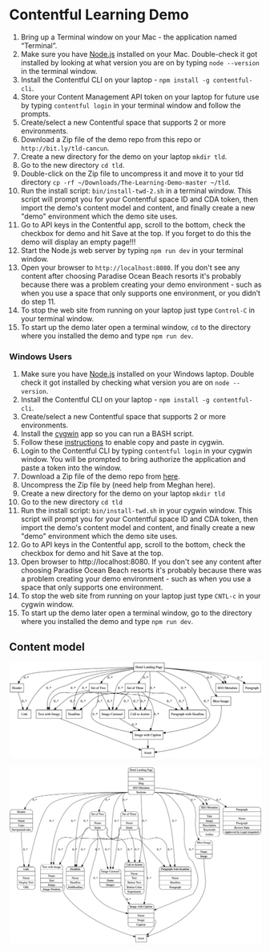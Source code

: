 # Contentful Learning Demo

1. Bring up a Terminal window on your Mac - the application named “Terminal”. 
2. Make sure you have [Node.js](https://nodejs.org/en/download/) installed on your Mac. Double-check it got installed by looking at what version you are on by typing `node --version` in the terminal window.
3. Install the Contentful CLI on your laptop - `npm install -g contentful-cli`.
4. Store your Content Management API token on your laptop for future use by typing `contentful login` in your terminal window and follow the prompts.
5. Create/select a new Contentful space that supports 2 or more environments.
6. Download a Zip file of the demo repo from this repo or `http://bit.ly/tld-cancun`.
7. Create a new directory for the demo on your laptop `mkdir tld`.
8. Go to the new directory `cd tld`.
9. Double-click on the Zip file to uncompress it and move it to your tld directory `cp -rf ~/Downloads/The-Learning-Demo-master ~/tld`.
10. Run the install script: `bin/install-twd-2.sh` in a terminal window. This script will prompt you for your Contentful space ID and CDA token, then import the demo's content model and content, and finally create a new "demo" environment which the demo site uses.
11. Go to API keys in the Contentful app, scroll to the bottom, check the checkbox for demo and hit Save at the top. If you forget to do this the demo will display an empty page!!!
12. Start the Node.js web server by typing `npm run dev` in your terminal window.
13. Open your browser to `http://localhost:8080`. If you don't see any content after choosing Paradise Ocean Beach resorts it's probably because there was a problem creating your demo environment - such as when you use a space that only supports one environment, or you didn’t do step 11.
14. To stop the web site from running on your laptop just type `Control-C` in your terminal window.
15. To start up the demo later open a terminal window, `cd` to the directory where you installed the demo and type `npm run dev`.

### Windows Users

1. Make sure you have [Node.js](https://blog.teamtreehouse.com/install-node-js-npm-windows) installed on your Windows laptop. Double check it got installed by checking what version you are on `node --version`.
2. Install the Contentful CLI on your laptop - `npm install -g contentful-cli`.
3. Create/select a new Contentful space that supports 2 or more environments.
4. Install the [cygwin](https://cygwin.com/install.html) app so you can run a BASH script.
5. Follow these [instructions](https://www.question-defense.com/2009/04/01/how-to-copy-and-paste-from-the-cygwin-bash-prompt) to enable copy and paste in cygwin.
6. Login to the Contentful CLI by typing `contentful login` in your cygwin window. You will be prompted to bring authorize the application and paste a token into the window.
7. Download a Zip file of the demo repo from [here](https://drive.google.com/open?id=1HuDzmlksLzz4ZQ3tEnL0xRPIDIru-N_U).
8. Uncompress the Zip file by (need help from Meghan here).
9. Create a new directory for the demo on your laptop `mkdir tld`
10. Go to the new directory `cd tld`
11. Run the install script: `bin/install-twd.sh` in your cygwin window. This script will prompt you for your Contentful space ID and CDA token, then import the demo's content model and content, and finally create a new "demo" environment which the demo site uses.
12. Go to API keys in the Contentful app, scroll to the bottom, check the checkbox for demo and hit Save at the top. 
13. Open browser to http://localhost:8080. If you don't see any content after choosing Paradise Ocean Beach resorts it's probably because there was a problem creating your demo environment - such as when you use a space that only supports one environment.
14. To stop the web site from running on your laptop just type `CNTL-c` in your cygwin window.
15. To start up the demo later open a terminal window, go to the directory where you installed the demo and type `npm run dev`.


## Content model

![Content model simple](./winning-demo-content-model-simple.png)

![Content model full](./winning-demo-content-model.png)
